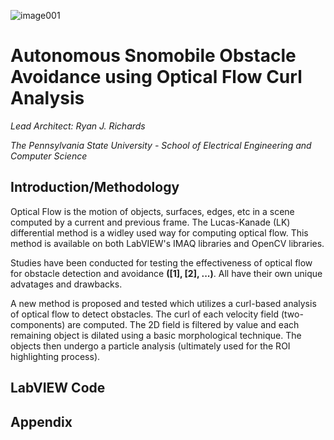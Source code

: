 ![image001](https://user-images.githubusercontent.com/23239868/28748600-b190782c-7489-11e7-82ae-55db54c94050.jpg)
# Autonomous Snomobile Obstacle Avoidance using Optical Flow Curl Analysis #

*Lead Architect: Ryan J. Richards*

*The Pennsylvania State University - School of Electrical Engineering and Computer Science*

## Introduction/Methodology ##

Optical Flow is the motion of objects, surfaces, edges, etc in a scene computed by a current and previous frame. The Lucas-Kanade (LK) differential method is a widley used way for computing optical flow. This method is available on both LabVIEW's IMAQ libraries and OpenCV libraries. 

Studies have been conducted for testing the effectiveness of optical flow for obstacle detection and avoidance **([1], [2], ...)**. All have their own unique advatages and drawbacks. 

A new method is proposed and tested which utilizes a curl-based analysis of optical flow to detect obstacles. The curl of each velocity field (two-components) are computed. The 2D field is filtered by value and each remaining object is dilated using a basic morphological technique. The objects then undergo a particle analysis (ultimately used for the ROI highlighting process).

## LabVIEW Code ##


## Appendix ##
